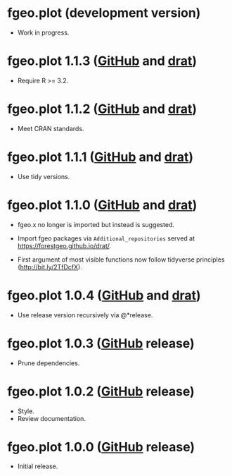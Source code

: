 # fgeo.plot (development version)

* Work in progress.

# fgeo.plot 1.1.3 ([GitHub](https://github.com/forestgeo/fgeo.plot/releases) and [drat](https://forestgeo.github.io/drat/))

* Require R >= 3.2.

# fgeo.plot 1.1.2 ([GitHub](https://github.com/forestgeo/fgeo.plot/releases) and [drat](https://forestgeo.github.io/drat/))

* Meet CRAN standards.

# fgeo.plot 1.1.1 ([GitHub](https://github.com/forestgeo/fgeo.plot/releases) and [drat](https://forestgeo.github.io/drat/))

* Use tidy versions.

# fgeo.plot 1.1.0 ([GitHub](https://github.com/forestgeo/fgeo.plot/releases) and [drat](https://forestgeo.github.io/drat/))

* fgeo.x no longer is imported but instead is suggested.

* Import fgeo packages via `Additional_repositories` served at <https://forestgeo.github.io/drat/>.

* First argument of most visible functions now follow tidyverse principles (<http://bit.ly/2TfDcfX>).

# fgeo.plot 1.0.4 ([GitHub](https://github.com/forestgeo/fgeo.plot/releases) and [drat](https://forestgeo.github.io/drat/))

* Use release version recursively via @*release.

# fgeo.plot 1.0.3 ([GitHub](https://github.com/forestgeo/fgeo.plot/releases) release)

* Prune dependencies.

# fgeo.plot 1.0.2 ([GitHub](https://github.com/forestgeo/fgeo.plot/releases) release)

* Style.
* Review documentation.

# fgeo.plot 1.0.0 ([GitHub](https://github.com/forestgeo/fgeo.plot/releases) release)

* Initial release.
